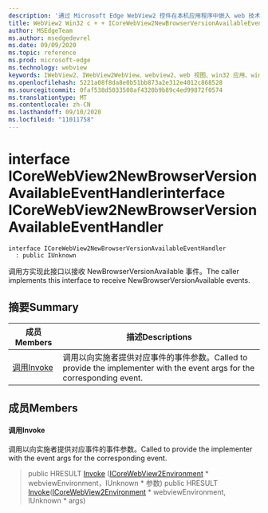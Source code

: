 ```yaml
---
description: '通过 Microsoft Edge WebView2 控件在本机应用程序中嵌入 web 技术 (HTML、CSS 和 JavaScript) '
title: WebView2 Win32 c + + ICoreWebView2NewBrowserVersionAvailableEventHandler
author: MSEdgeTeam
ms.author: msedgedevrel
ms.date: 09/09/2020
ms.topic: reference
ms.prod: microsoft-edge
ms.technology: webview
keywords: IWebView2、IWebView2WebView、webview2、web 视图、win32 应用、win32、edge、ICoreWebView2、ICoreWebView2Controller、浏览器控件、边缘 html、ICoreWebView2NewBrowserVersionAvailableEventHandler
ms.openlocfilehash: 5221a08f8da8e0b51bb873a2e312e4012c868528
ms.sourcegitcommit: 0faf538d5033508af4320b9b89c4ed99872f0574
ms.translationtype: MT
ms.contentlocale: zh-CN
ms.lasthandoff: 09/10/2020
ms.locfileid: "11011758"
---
```

# <span data-ttu-id="4a776-104">interface ICoreWebView2NewBrowserVersionAvailableEventHandler</span><span class="sxs-lookup"><span data-stu-id="4a776-104">interface ICoreWebView2NewBrowserVersionAvailableEventHandler</span></span> 

```
interface ICoreWebView2NewBrowserVersionAvailableEventHandler
  : public IUnknown
```

<span data-ttu-id="4a776-105">调用方实现此接口以接收 NewBrowserVersionAvailable 事件。</span><span class="sxs-lookup"><span data-stu-id="4a776-105">The caller implements this interface to receive NewBrowserVersionAvailable events.</span></span>

## <span data-ttu-id="4a776-106">摘要</span><span class="sxs-lookup"><span data-stu-id="4a776-106">Summary</span></span>

 <span data-ttu-id="4a776-107">成员</span><span class="sxs-lookup"><span data-stu-id="4a776-107">Members</span></span>                        | <span data-ttu-id="4a776-108">描述</span><span class="sxs-lookup"><span data-stu-id="4a776-108">Descriptions</span></span>
--------------------------------|---------------------------------------------
[<span data-ttu-id="4a776-109">调用</span><span class="sxs-lookup"><span data-stu-id="4a776-109">Invoke</span></span>](#invoke) | <span data-ttu-id="4a776-110">调用以向实施者提供对应事件的事件参数。</span><span class="sxs-lookup"><span data-stu-id="4a776-110">Called to provide the implementer with the event args for the corresponding event.</span></span>

## <span data-ttu-id="4a776-111">成员</span><span class="sxs-lookup"><span data-stu-id="4a776-111">Members</span></span>

#### <span data-ttu-id="4a776-112">调用</span><span class="sxs-lookup"><span data-stu-id="4a776-112">Invoke</span></span> 

<span data-ttu-id="4a776-113">调用以向实施者提供对应事件的事件参数。</span><span class="sxs-lookup"><span data-stu-id="4a776-113">Called to provide the implementer with the event args for the corresponding event.</span></span>

> <span data-ttu-id="4a776-114">public HRESULT [Invoke](#invoke) ([ICoreWebView2Environment](icorewebview2environment.md) \* webviewEnvironment，IUnknown \* 参数) </span><span class="sxs-lookup"><span data-stu-id="4a776-114">public HRESULT [Invoke](#invoke)([ICoreWebView2Environment](icorewebview2environment.md) \* webviewEnvironment, IUnknown \* args)</span></span>

